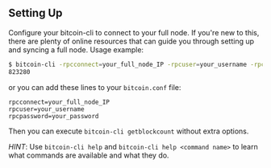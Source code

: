 
## Setting Up

Configure your bitcoin-cli to connect to your full node. If you're new to this, there are plenty of online resources that can guide you through setting up and syncing a full node.
Usage example:

```sh
$ bitcoin-cli -rpcconnect=your_full_node_IP -rpcuser=your_username -rpcpassword=your_password getblockcount
823280
```

or you can add these lines to your `bitcoin.conf` file:

```
rpcconnect=your_full_node_IP
rpcuser=your_username
rpcpassword=your_password
```

Then you can execute `bitcoin-cli getblockcount` without extra options.

*HINT*: Use `bitcoin-cli help` and `bitcoin-cli help <command name>` to learn
  what commands are available and what they do.
